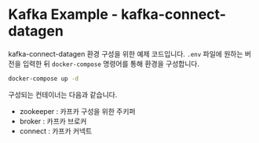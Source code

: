 # Kafka Example - kafka-connect-datagen

kafka-connect-datagen 환경 구성을 위한 예제 코드입니다.
`.env` 파일에 원하는 버전을 입력한 뒤 `docker-compose` 명령어를 통해 환경을 구성합니다.

```sh
docker-compose up -d
```

구성되는 컨테이너는 다음과 같습니다.

- zookeeper : 카프카 구성을 위한 주키퍼
- broker : 카프카 브로커
- connect : 카프카 커넥트
